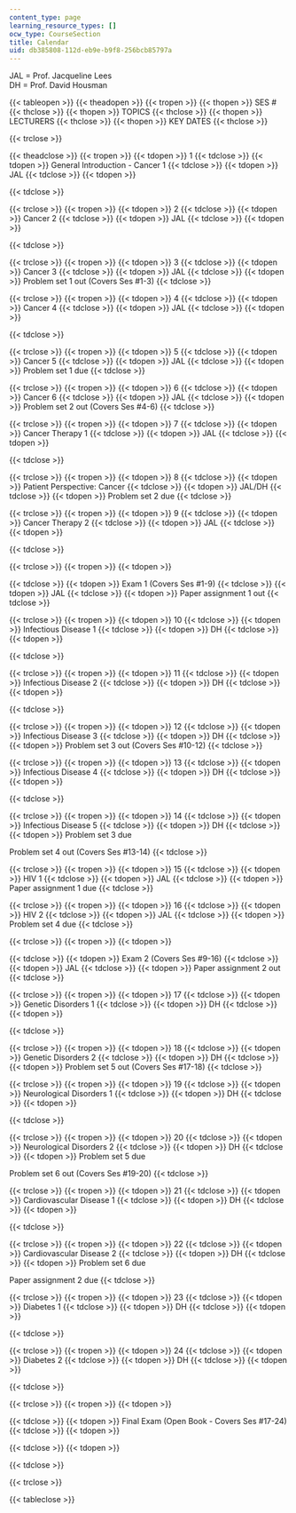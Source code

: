 ```yaml
---
content_type: page
learning_resource_types: []
ocw_type: CourseSection
title: Calendar
uid: db385808-112d-eb9e-b9f8-256bcb85797a
---
```


JAL = Prof. Jacqueline Lees  
DH = Prof. David Housman

{{< tableopen >}}
{{< theadopen >}}
{{< tropen >}}
{{< thopen >}}
SES #
{{< thclose >}}
{{< thopen >}}
TOPICS
{{< thclose >}}
{{< thopen >}}
LECTURERS
{{< thclose >}}
{{< thopen >}}
KEY DATES
{{< thclose >}}

{{< trclose >}}

{{< theadclose >}}
{{< tropen >}}
{{< tdopen >}}
1
{{< tdclose >}}
{{< tdopen >}}
General Introduction - Cancer 1
{{< tdclose >}}
{{< tdopen >}}
JAL
{{< tdclose >}}
{{< tdopen >}}

{{< tdclose >}}

{{< trclose >}}
{{< tropen >}}
{{< tdopen >}}
2
{{< tdclose >}}
{{< tdopen >}}
Cancer 2
{{< tdclose >}}
{{< tdopen >}}
JAL
{{< tdclose >}}
{{< tdopen >}}

{{< tdclose >}}

{{< trclose >}}
{{< tropen >}}
{{< tdopen >}}
3
{{< tdclose >}}
{{< tdopen >}}
Cancer 3
{{< tdclose >}}
{{< tdopen >}}
JAL
{{< tdclose >}}
{{< tdopen >}}
Problem set 1 out (Covers Ses #1-3)
{{< tdclose >}}

{{< trclose >}}
{{< tropen >}}
{{< tdopen >}}
4
{{< tdclose >}}
{{< tdopen >}}
Cancer 4
{{< tdclose >}}
{{< tdopen >}}
JAL
{{< tdclose >}}
{{< tdopen >}}

{{< tdclose >}}

{{< trclose >}}
{{< tropen >}}
{{< tdopen >}}
5
{{< tdclose >}}
{{< tdopen >}}
Cancer 5
{{< tdclose >}}
{{< tdopen >}}
JAL
{{< tdclose >}}
{{< tdopen >}}
Problem set 1 due
{{< tdclose >}}

{{< trclose >}}
{{< tropen >}}
{{< tdopen >}}
6
{{< tdclose >}}
{{< tdopen >}}
Cancer 6
{{< tdclose >}}
{{< tdopen >}}
JAL
{{< tdclose >}}
{{< tdopen >}}
Problem set 2 out (Covers Ses #4-6)
{{< tdclose >}}

{{< trclose >}}
{{< tropen >}}
{{< tdopen >}}
7
{{< tdclose >}}
{{< tdopen >}}
Cancer Therapy 1
{{< tdclose >}}
{{< tdopen >}}
JAL
{{< tdclose >}}
{{< tdopen >}}

{{< tdclose >}}

{{< trclose >}}
{{< tropen >}}
{{< tdopen >}}
8
{{< tdclose >}}
{{< tdopen >}}
Patient Perspective: Cancer
{{< tdclose >}}
{{< tdopen >}}
JAL/DH
{{< tdclose >}}
{{< tdopen >}}
Problem set 2 due
{{< tdclose >}}

{{< trclose >}}
{{< tropen >}}
{{< tdopen >}}
9
{{< tdclose >}}
{{< tdopen >}}
Cancer Therapy 2
{{< tdclose >}}
{{< tdopen >}}
JAL
{{< tdclose >}}
{{< tdopen >}}

{{< tdclose >}}

{{< trclose >}}
{{< tropen >}}
{{< tdopen >}}

{{< tdclose >}}
{{< tdopen >}}
Exam 1 (Covers Ses #1-9)
{{< tdclose >}}
{{< tdopen >}}
JAL
{{< tdclose >}}
{{< tdopen >}}
Paper assignment 1 out
{{< tdclose >}}

{{< trclose >}}
{{< tropen >}}
{{< tdopen >}}
10
{{< tdclose >}}
{{< tdopen >}}
Infectious Disease 1
{{< tdclose >}}
{{< tdopen >}}
DH
{{< tdclose >}}
{{< tdopen >}}

{{< tdclose >}}

{{< trclose >}}
{{< tropen >}}
{{< tdopen >}}
11
{{< tdclose >}}
{{< tdopen >}}
Infectious Disease 2
{{< tdclose >}}
{{< tdopen >}}
DH
{{< tdclose >}}
{{< tdopen >}}

{{< tdclose >}}

{{< trclose >}}
{{< tropen >}}
{{< tdopen >}}
12
{{< tdclose >}}
{{< tdopen >}}
Infectious Disease 3
{{< tdclose >}}
{{< tdopen >}}
DH
{{< tdclose >}}
{{< tdopen >}}
Problem set 3 out (Covers Ses #10-12)
{{< tdclose >}}

{{< trclose >}}
{{< tropen >}}
{{< tdopen >}}
13
{{< tdclose >}}
{{< tdopen >}}
Infectious Disease 4
{{< tdclose >}}
{{< tdopen >}}
DH
{{< tdclose >}}
{{< tdopen >}}

{{< tdclose >}}

{{< trclose >}}
{{< tropen >}}
{{< tdopen >}}
14
{{< tdclose >}}
{{< tdopen >}}
Infectious Disease 5
{{< tdclose >}}
{{< tdopen >}}
DH
{{< tdclose >}}
{{< tdopen >}}
Problem set 3 due  
  
Problem set 4 out (Covers Ses #13-14)
{{< tdclose >}}

{{< trclose >}}
{{< tropen >}}
{{< tdopen >}}
15
{{< tdclose >}}
{{< tdopen >}}
HIV 1
{{< tdclose >}}
{{< tdopen >}}
JAL
{{< tdclose >}}
{{< tdopen >}}
Paper assignment 1 due
{{< tdclose >}}

{{< trclose >}}
{{< tropen >}}
{{< tdopen >}}
16
{{< tdclose >}}
{{< tdopen >}}
HIV 2
{{< tdclose >}}
{{< tdopen >}}
JAL
{{< tdclose >}}
{{< tdopen >}}
Problem set 4 due
{{< tdclose >}}

{{< trclose >}}
{{< tropen >}}
{{< tdopen >}}

{{< tdclose >}}
{{< tdopen >}}
Exam 2 (Covers Ses #9-16)
{{< tdclose >}}
{{< tdopen >}}
JAL
{{< tdclose >}}
{{< tdopen >}}
Paper assignment 2 out
{{< tdclose >}}

{{< trclose >}}
{{< tropen >}}
{{< tdopen >}}
17
{{< tdclose >}}
{{< tdopen >}}
Genetic Disorders 1
{{< tdclose >}}
{{< tdopen >}}
DH
{{< tdclose >}}
{{< tdopen >}}

{{< tdclose >}}

{{< trclose >}}
{{< tropen >}}
{{< tdopen >}}
18
{{< tdclose >}}
{{< tdopen >}}
Genetic Disorders 2
{{< tdclose >}}
{{< tdopen >}}
DH
{{< tdclose >}}
{{< tdopen >}}
Problem set 5 out (Covers Ses #17-18)
{{< tdclose >}}

{{< trclose >}}
{{< tropen >}}
{{< tdopen >}}
19
{{< tdclose >}}
{{< tdopen >}}
Neurological Disorders 1
{{< tdclose >}}
{{< tdopen >}}
DH
{{< tdclose >}}
{{< tdopen >}}

{{< tdclose >}}

{{< trclose >}}
{{< tropen >}}
{{< tdopen >}}
20
{{< tdclose >}}
{{< tdopen >}}
Neurological Disorders 2
{{< tdclose >}}
{{< tdopen >}}
DH
{{< tdclose >}}
{{< tdopen >}}
Problem set 5 due  
  
Problem set 6 out (Covers Ses #19-20)
{{< tdclose >}}

{{< trclose >}}
{{< tropen >}}
{{< tdopen >}}
21
{{< tdclose >}}
{{< tdopen >}}
Cardiovascular Disease 1
{{< tdclose >}}
{{< tdopen >}}
DH
{{< tdclose >}}
{{< tdopen >}}

{{< tdclose >}}

{{< trclose >}}
{{< tropen >}}
{{< tdopen >}}
22
{{< tdclose >}}
{{< tdopen >}}
Cardiovascular Disease 2
{{< tdclose >}}
{{< tdopen >}}
DH
{{< tdclose >}}
{{< tdopen >}}
Problem set 6 due  
  
Paper assignment 2 due
{{< tdclose >}}

{{< trclose >}}
{{< tropen >}}
{{< tdopen >}}
23
{{< tdclose >}}
{{< tdopen >}}
Diabetes 1
{{< tdclose >}}
{{< tdopen >}}
DH
{{< tdclose >}}
{{< tdopen >}}

{{< tdclose >}}

{{< trclose >}}
{{< tropen >}}
{{< tdopen >}}
24
{{< tdclose >}}
{{< tdopen >}}
Diabetes 2
{{< tdclose >}}
{{< tdopen >}}
DH
{{< tdclose >}}
{{< tdopen >}}

{{< tdclose >}}

{{< trclose >}}
{{< tropen >}}
{{< tdopen >}}

{{< tdclose >}}
{{< tdopen >}}
Final Exam (Open Book - Covers Ses #17-24)
{{< tdclose >}}
{{< tdopen >}}

{{< tdclose >}}
{{< tdopen >}}

{{< tdclose >}}

{{< trclose >}}

{{< tableclose >}}